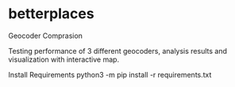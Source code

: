 # betterplaces

Geocoder Comprasion

Testing performance of 3 different geocoders, analysis results and visualization with interactive map.

Install Requirements python3 -m pip install -r requirements.txt
